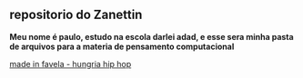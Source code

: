 
## repositorio do Zanettin

**Meu nome é paulo, estudo na escola darlei adad, e esse sera minha pasta de arquivos para a materia de pensamento computacional**


[made in favela - hungria hip hop](https://youtu.be/TaChAVNEDPU?si=lhw9LnG61bdpx_NU)






